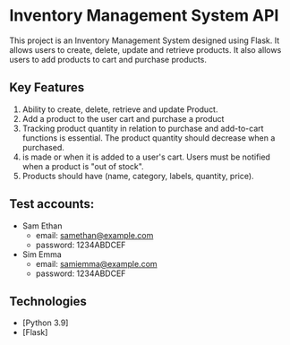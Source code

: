 # Inventory Management System API

This project is an Inventory Management System designed using Flask. It allows users to create, delete, update and retrieve products. 
It also allows users to add products to cart and purchase products.


## Key Features

1. Ability to create, delete, retrieve and update Product.
2. Add a product to the user cart and purchase a product
3. Tracking product quantity in relation to purchase and add-to-cart functions is essential. The product quantity should decrease when a purchased.
4. is made or when it is added to a user's cart. Users must be notified when a product is "out of stock".
5. Products should have (name, category, labels, quantity, price).

## Test accounts:

- Sam Ethan
  - email: samethan@example.com
  - password: 1234ABDCEF
- Sim Emma
  - email: samiemma@example.com
  - password: 1234ABDCEF

## Technologies

- [Python 3.9]
- [Flask]